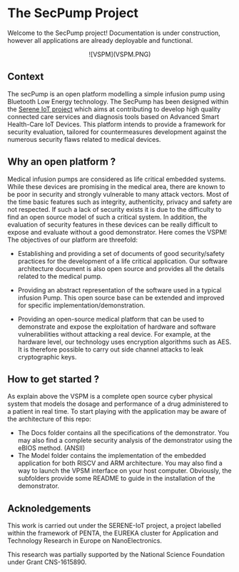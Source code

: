 # The SecPump Project 

Welcome to the SecPump project!
Documentation is under construction, however all applications are already deployable and functional. 

<p align="center">
![VSPM](VSPM.PNG)
</p>

## Context

The secPump is an open platform modelling a simple infusion pump using Bluetooth Low Energy technology. The SecPump has been designed within the [Serene IoT project](http://serene.minalogic.net/) which aims at contributing to develop high quality connected care services and diagnosis tools based on Advanced Smart Health-Care IoT Devices.  This platform intends to provide a framework for security evaluation, tailored for countermeasures development against the numerous security flaws related to medical devices. 

## Why an open platform ?

Medical infusion pumps are considered as life critical embedded systems. While these devices are promising in the medical area, there are known to be poor in security and strongly vulnerable to many attack vectors. Most of the time basic features such as integrity, authenticity, privacy and safety are not respected. If such a lack of security exists it is due to the difficulty to find an open source model of such a critical system. In addition, the evaluation of security features in these devices can be really difficult to expose and evaluate without a good demonstrator. Here comes the VSPM! The objectives of our platform are threefold: 

- Establishing and providing a set of documents of good security/safety practices for the development of a life critical application. Our software architecture document is also open source and provides all the details related to the medical pump.

- Providing an abstract representation of the software used in a typical infusion Pump. This open source base can be extended and improved for specific implementation/demonstration. 

- Providing an open-source medical platform that can be used to demonstrate and expose the exploitation of hardware and software vulnerabilities without attacking a real device. For example, at the hardware level, our technology uses encryption algorithms such as AES. It is therefore possible to carry out side channel attacks to leak cryptographic keys.  

## How to get started ?

As explain above the VSPM is a complete open source cyber physical system that models the dosage and performance of a drug administered to a patient in real time. To start playing with the application may be aware of the architecture of this repo:

- The Docs folder contains all the specifications of the demonstrator. You may also find a complete security analysis of the demonstrator using the eBIOS method. (ANSII)
- The Model folder contains the implementation of the embedded application for both RISCV and ARM architecture. You may also find a way to launch the VPSM interface on your host computer. Obviously, the subfolders provide some README to guide in the installation of the demonstrator.

## Acknoledgements

This work is carried out under the SERENE-IoT project, a project labelled within the framework of PENTA, the EUREKA cluster for Application and Technology Research in Europe on NanoElectronics.

This research was partially supported by the National Science Foundation under Grant CNS-1615890.

